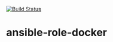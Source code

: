 [![Build Status](https://travis-ci.com/yanehi/ansible-role-docker.svg?branch=master)](https://travis-ci.org/yanehi/ansible-role-docker)

# ansible-role-docker
